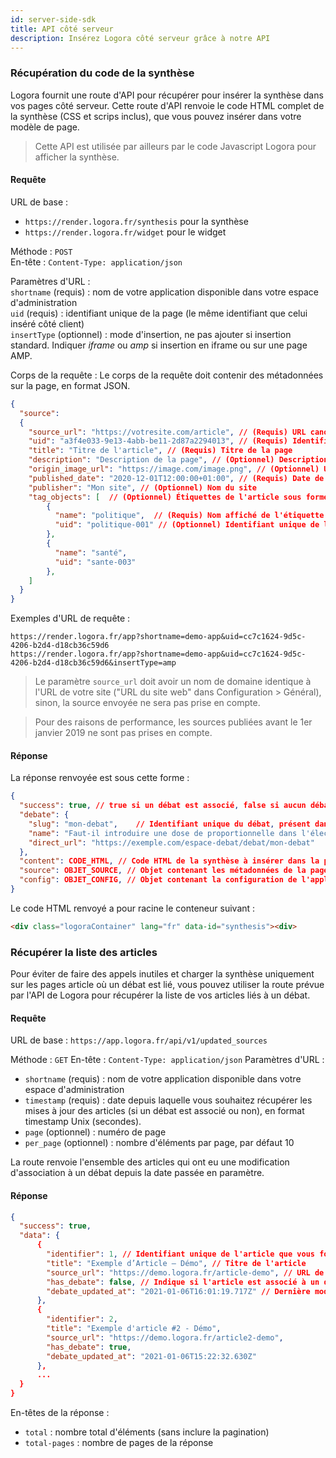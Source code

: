 ```yaml
---
id: server-side-sdk
title: API côté serveur
description: Insérez Logora côté serveur grâce à notre API
---
```



### Récupération du code de la synthèse

Logora fournit une route d'API pour récupérer pour insérer la synthèse dans vos pages côté serveur. Cette route d'API renvoie le code HTML complet de la synthèse (CSS et scrips inclus), que vous pouvez insérer dans votre modèle de page.

> Cette API est utilisée par ailleurs par le code Javascript Logora pour afficher la synthèse.

#### Requête

URL de base :
- `https://render.logora.fr/synthesis` pour la synthèse  
- `https://render.logora.fr/widget` pour le widget  

Méthode : `POST`  
En-tête : `Content-Type: application/json`

Paramètres d'URL :   
`shortname` (requis) : nom de votre application disponible dans votre espace d'administration  
`uid` (requis) : identifiant unique de la page (le même identifiant que celui inséré côté client)    
`insertType` (optionnel) : mode d'insertion, ne pas ajouter si insertion standard. Indiquer *iframe* ou *amp* si insertion en iframe ou sur une page AMP.  

Corps de la requête : Le corps de la requête doit contenir des métadonnées sur la page, en format JSON.
```json
{
  "source": 
  {
    "source_url": "https://votresite.com/article", // (Requis) URL canonique de la page
    "uid": "a3f4e033-9e13-4abb-be11-2d87a2294013", // (Requis) Identifiant unique de la page
    "title": "Titre de l'article", // (Requis) Titre de la page
    "description": "Description de la page", // (Optionnel) Description de la page
    "origin_image_url": "https://image.com/image.png", // (Optionnel) URL de l'image de la page
    "published_date": "2020-12-01T12:00:00+01:00", // (Requis) Date de publication de la page au format ISO_8601
    "publisher": "Mon site", // (Optionnel) Nom du site
    "tag_objects": [  // (Optionnel) Étiquettes de l'article sous forme de tableau d'objets
        { 
          "name": "politique",  // (Requis) Nom affiché de l'étiquette
          "uid": "politique-001" // (Optionnel) Identifiant unique de l'étiquette. Peut être omis si les noms sont déjà uniques
        }, 
        { 
          "name": "santé", 
          "uid": "sante-003" 
        },
    ]
  }
}
```


Exemples d'URL de requête :
```
https://render.logora.fr/app?shortname=demo-app&uid=cc7c1624-9d5c-4206-b2d4-d18cb36c59d6
https://render.logora.fr/app?shortname=demo-app&uid=cc7c1624-9d5c-4206-b2d4-d18cb36c59d6&insertType=amp
```

> Le paramètre `source_url` doit avoir un nom de domaine identique à l'URL de votre site ("URL du site web" dans Configuration > Général), sinon, la source envoyée ne sera pas prise en compte.

> Pour des raisons de performance, les sources publiées avant le 1er janvier 2019 ne sont pas prises en compte.


#### Réponse


La réponse renvoyée est sous cette forme :

```json
{
  "success": true, // true si un débat est associé, false si aucun débat ou une erreur
  "debate": {    
    "slug": "mon-debat",    // Identifiant unique du débat, présent dans l'URL
    "name": "Faut-il introduire une dose de proportionnelle dans l'élection des députés ?",     // Titre du débat
    "direct_url": "https://exemple.com/espace-debat/debat/mon-debat"      // Lien vers le débat
  },
  "content": CODE_HTML, // Code HTML de la synthèse à insérer dans la page. Attribut non présent si success à false
  "source": OBJET_SOURCE, // Objet contenant les métadonnées de la page
  "config": OBJET_CONFIG, // Objet contenant la configuration de l'application
}
```


Le code HTML renvoyé a pour racine le conteneur suivant  : 

```html
<div class="logoraContainer" lang="fr" data-id="synthesis"><div>
```

### Récupérer la liste des articles

Pour éviter de faire des appels inutiles et charger la synthèse uniquement sur les pages article où un débat est lié, vous pouvez utiliser la route prévue par l'API de Logora pour récupérer la liste de vos articles liés à un débat.

#### Requête

URL de base : 
`https://app.logora.fr/api/v1/updated_sources`

Méthode : `GET`
En-tête : `Content-Type: application/json`
Paramètres d'URL : 
- `shortname` (requis) : nom de votre application disponible dans votre espace d'administration
- `timestamp` (requis) : date depuis laquelle vous souhaitez récupérer les mises à jour des articles (si un débat est associé ou non), en format timestamp Unix (secondes).
- `page` (optionnel) : numéro de page
- `per_page` (optionnel) : nombre d'éléments par page, par défaut 10

La route renvoie l'ensemble des articles qui ont eu une modification d'association à un débat depuis la date passée en paramètre.

#### Réponse

```json
{
  "success": true,
  "data": {
      {
        "identifier": 1, // Identifiant unique de l'article que vous fournissez lors de l'insertion de la synthèse
        "title": "Exemple d’Article – Démo", // Titre de l'article
        "source_url": "https://demo.logora.fr/article-demo", // URL de l'article
        "has_debate": false, // Indique si l'article est associé à un débat
        "debate_updated_at": "2021-01-06T16:01:19.717Z" // Dernière modification de l'association à un débat (association à un débat ou suppression de l'association)
      },
      {
        "identifier": 2,
        "title": "Exemple d'article #2 - Démo",
        "source_url": "https://demo.logora.fr/article2-demo",
        "has_debate": true,
        "debate_updated_at": "2021-01-06T15:22:32.630Z"
      }, 
      ...
  }
}
```

En-têtes de la réponse :
- `total` : nombre total d'éléments (sans inclure la pagination)
- `total-pages` : nombre de pages de la réponse
